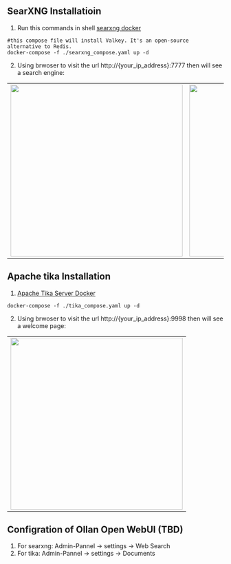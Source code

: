 
## SearXNG Installatioin
1. Run this commands in shell
[searxng docker](https://docs.searxng.org/admin/installation-docker.html)
``` shell
#this compose file will install Valkey. It's an open-source alternative to Redis.
docker-compose -f ./searxng_compose.yaml up -d

```
2. Using brwoser to visit the url http://{your_ip_address}:7777 then will see a search engine:
<table>
  <tboty>
    <tr>
      <td><img src="https://github.com/Kafkakav/how-to-start/blob/main/pics/searxng01.jpg" width="400" height="400"></td>
      <td><img src="https://github.com/Kafkakav/how-to-start/blob/main/pics/searxng02.jpg" width="400" height="400"></td>
    </tr>
  </tboty>
</table> 

## Apache tika Installation
1.  [Apache Tika Server Docker](https://hub.docker.com/r/apache/tika)
``` shell
docker-compose -f ./tika_compose.yaml up -d

```
2. Using brwoser to visit the url http://{your_ip_address}:9998 then will see a welcome page:
<table>
  <tboty>
    <tr>
      <td colspan="2"><img src="https://github.com/Kafkakav/how-to-start/blob/main/pics/tika01.jpg" width="400"    height="400"></td>
    </tr>
  </tboty>
</table> 

## Configration of Ollan Open WebUI (TBD)
1. For searxng: Admin-Pannel -> settings -> Web Search
2. For tika: Admin-Pannel -> settings -> Documents

